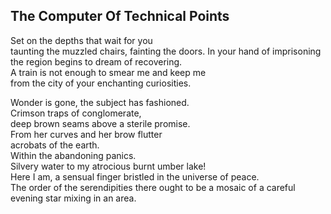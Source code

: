 The Computer Of Technical Points
--------------------------------
  
Set on the depths that wait for you  
taunting the muzzled chairs, fainting the doors. In your hand of imprisoning the region begins to dream of recovering.  
A train is not enough to smear me and keep me  
from the city of your enchanting curiosities.  
  
Wonder is gone, the subject has fashioned.  
Crimson traps of conglomerate,  
deep brown seams above a sterile promise.  
From her curves and her brow flutter  
acrobats of the earth.  
Within the abandoning panics.  
Silvery water to my atrocious burnt umber lake!  
Here I am, a sensual finger bristled in the universe of peace.  
The order of the serendipities there ought to be a mosaic of a careful evening star mixing in an area.  
